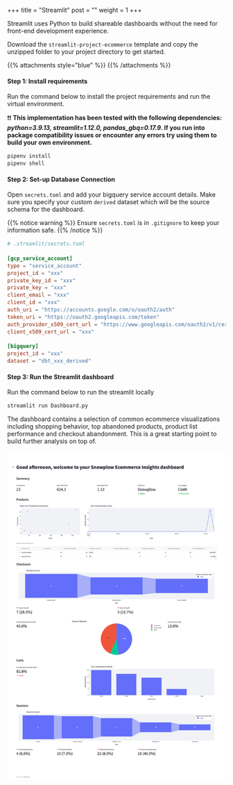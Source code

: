 +++
title = "Streamlit"
post = ""
weight = 1
+++

Streamlit uses Python to build shareable dashboards without the need for front-end development experience.

Download the `streamlit-project-ecommerce` template and copy the unzipped folder to your project directory to get started.

{{% attachments style="blue" %}}
{{% /attachments %}}


#### **Step 1:** Install requirements
Run the command below to install the project requirements and run the virtual environment.

❗❗ **This implementation has been tested with the following dependencies: *python=3.9.13, streamlit=1.12.0, pandas_gbq=0.17.9*. If you run into package compatibility issues or encounter any errors try using them to build your own environment.**


```bash
pipenv install
pipenv shell
```

#### **Step 2:** Set-up Database Connection
Open `secrets.toml` and add your bigquery service account details. Make sure you specify your custom `derived` dataset which will be the source schema for the dashboard.

{{% notice warning %}}
Ensure `secrets.toml` is in `.gitignore` to keep your information safe.
{{% /notice %}}

```toml
# .streamlit/secrets.toml

[gcp_service_account]
type = "service_account"
project_id = "xxx"
private_key_id = "xxx"
private_key = "xxx"
client_email = "xxx"
client_id = "xxx"
auth_uri = "https://accounts.google.com/o/oauth2/auth"
token_uri = "https://oauth2.googleapis.com/token"
auth_provider_x509_cert_url = "https://www.googleapis.com/oauth2/v1/certs"
client_x509_cert_url = "xxx"

[bigquery]
project_id = "xxx"
dataset = "dbt_xxx_derived"

```
#### **Step 3:** Run the Streamlit dashboard
Run the command below to run the streamlit locally

```bash
streamlit run Dashboard.py
```

The dashboard contains a selection of common ecommerce visualizations including shopping behavior, top abandoned products, product list performance and checkout abandonment. This is a great starting point to build further analysis on top of. 

!['Streamlit Dashboard Example'](images/streamlit_dashboard.png)
